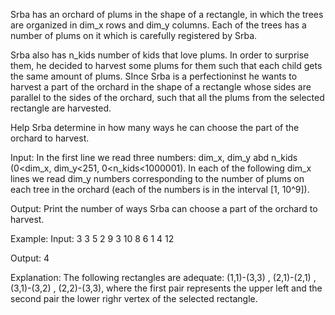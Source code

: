 Srba has an orchard of plums in the shape of a rectangle, in which the trees are organized in dim_x rows and dim_y columns. Each of the trees has a number of plums on it which is carefully registered by Srba.

Srba also has n_kids number of kids that love plums. In order to surprise them, he decided to harvest some plums for them such that each child gets the same amount of plums. SInce Srba is a perfectioninst he wants to harvest a part of the orchard in the shape of a rectangle whose sides are parallel to the sides of the orchard, such that all the plums from the selected rectangle are harvested.

Help Srba determine in how many ways he can choose the part of the orchard to harvest.

Input:
In the first line we read three numbers: dim_x, dim_y abd n_kids (0<dim_x, dim_y<251, 0<n_kids<1000001). In each of the following dim_x lines we read dim_y numbers corresponding to the number of plums on each tree in the orchard (each of the numbers is in the interval [1, 10^9]).

Output:
Print the number of ways Srba can choose a part of the orchard to harvest.

Example:
Input:
3 3 5
2 9 3
10 8 6
1 4 12

Output:
4

Explanation: The following rectangles are adequate: (1,1)-(3,3) , (2,1)-(2,1) , (3,1)-(3,2) , (2,2)-(3,3), where the first pair represents the upper left and the second pair the lower righr vertex of the selected rectangle.
